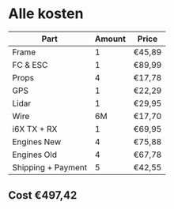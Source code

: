 # Alle kosten

| Part | Amount | Price |
| ---- | ------ | ----- |
| Frame | 1 | €45,89 |
| FC & ESC | 1 | €89,99 |
| Props | 4 | €17,78 |
| GPS | 1 | €22,29 |
| Lidar | 1 | €29,95 |
| Wire | 6M | €17,70 |
| i6X TX + RX| 1 | €69,95 |
| Engines New | 4 | €75,88 |
| Engines Old | 4 | €67,78 |
| Shipping + Payment | 5 | €42,55 |

## Cost €497,42
